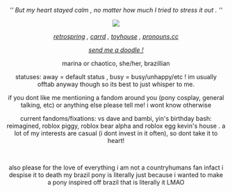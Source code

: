 <p align="center"> <em> '' But my heart stayed calm , no matter how much I tried to stress it out . '' </em> <p>

<p align="center"> <img src="https://file.garden/ZSHrFmTvf253N3H3/YOUwindows"/> </p>

<p align="center"> <em> <a href="https://retrospring.net/@RECURSER">retrospring</a> , <a href="https://chaotico.carrd.co/">carrd</a> , <a href="https://toyhou.se/melting_ink">toyhouse</a> , <a href="https://pronouns.cc/@INKING_DOWN">pronouns.cc</a> </em> <p>

<p align="center"> <i><a href="https://chaotico.straw.page/">send me a doodle !</a></i> <p>

<p align="center"> marina or chaotico, she/her, brazillian <p>

<p align="center"> statuses: away = default status , busy = busy/unhappy/etc ! im usually offtab anyway though so its best to just whisper to me. <p>

<p align="center"> if you dont like me mentioning a fandom around you (pony cosplay, general talking, etc) or anything else please tell me! i wont know otherwise <p>

<p align="center"> current fandoms/fixations: vs dave and bambi, yin's birthday bash: reimagined, roblox piggy, roblox bear alpha and roblox egg kevin's house . a lot of my interests are casual (i dont invest in it often), so dont take it to heart! <p>

<br>
<p align="center"> also please for the love of everything i am not a countryhumans fan infact i despise it to death my brazil pony is literally just because i wanted to make a pony inspired off brazil that is literally it LMAO</p>
